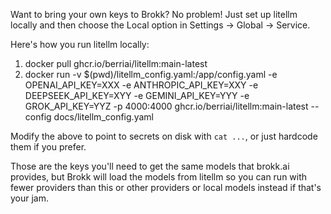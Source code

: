 Want to bring your own keys to Brokk? No problem! Just set up litellm locally and then choose the Local option
in Settings -> Global -> Service.

Here's how you run litellm locally:

1. docker pull ghcr.io/berriai/litellm:main-latest
2. docker run -v $(pwd)/litellm_config.yaml:/app/config.yaml -e OPENAI_API_KEY=XXX -e ANTHROPIC_API_KEY=XXY -e DEEPSEEK_API_KEY=XYY -e GEMINI_API_KEY=YYY -e GROK_API_KEY=YYZ -p 4000:4000 ghcr.io/berriai/litellm:main-latest --config docs/litellm_config.yaml

Modify the above to point to secrets on disk with `cat ...`, or just hardcode them if you prefer.

Those are the keys you'll need to get the same models that brokk.ai provides, but Brokk will load the models from litellm so you can run with fewer providers than this or other providers or local models instead if that's your jam.
